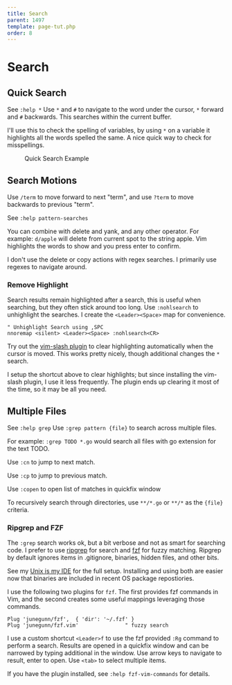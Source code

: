 ```yaml
---
title: Search
parent: 1497
template: page-tut.php
order: 8
---
```


# Search


## Quick Search

<span class="sidenote">See `:help *`</span> Use `*` and `#` to navigate to the word under the cursor, `*` forward and `#` backwards. This searches within the current buffer.

I'll use this to check the spelling of variables, by using `*` on a variable it highlights all the words spelled the same. A nice quick way to check for misspellings.

<figure><asciinema-player src="/a/casts/vim/quick-search.cast" font-size="large" cols="58" rows="15"></asciinema-player><figcaption>Quick Search Example</figcaption></figure>

## Search Motions

Use `/term` to move forward to next "term", and use `?term` to move backwards to previous "term".

<span class="sidenote">See `:help pattern-searches`</span>

You can combine with delete and yank, and any other operator. For example: `d/apple` will delete from current spot to the string apple. Vim highlights the words to show and you press enter to confirm.

I don't use the delete or copy actions with regex searches. I primarily use regexes to navigate around.

### Remove Highlight

Search results remain highlighted after a search, this is useful when searching, but they often stick around too long. Use `:nohlsearch` to unhighlight the searches. I create the `<Leader><Space>` map for convenience. 

```vim
" Unhighlight Search using ,SPC
nnoremap <silent> <Leader><Space> :nohlsearch<CR>
```

Try out the [vim-slash plugin](https://github.com/junegunn/vim-slash) to clear highlighting automatically when the cursor is moved. This works pretty nicely, though additional changes the `*` search.

I setup the shortcut above to clear highlights; but since installing the vim-slash plugin, I use it less frequently. The plugin ends up clearing it most of the time, so it may be all you need.

## Multiple Files

<span class="sidenote">See `:help grep`</span> Use `:grep pattern {file}` to search across multiple files.

For example: `:grep TODO *.go` would search all files with go extension for the text TODO.

Use `:cn` to jump to next match.

Use `:cp` to jump to previous match.

Use `:copen` to open list of matches in quickfix window

To recursively search through directories, use `**/*.go` or `**/*` as the `{file}` criteria.

### Ripgrep and FZF

The `:grep` search works ok, but a bit verbose and not as smart for searching code. I prefer to use [ripgrep](https://github.com/BurntSushi/ripgrep) for search and [fzf](https://github.com/junegunn/fzf) for fuzzy matching. Ripgrep by default ignores items in .gitignore, binaries, hidden files, and other bits.

See my [Unix is my IDE](https://mkaz.blog/code/unix-is-my-ide/) for the full setup. Installing and using both are easier now that binaries are included in recent OS package repostiories.

I use the following two plugins for `fzf`. The first provides fzf commands in Vim, and the second creates some useful mappings leveraging those commands.

```vim
Plug 'junegunn/fzf',  { 'dir': '~/.fzf' }
Plug 'junegunn/fzf.vim'               " fuzzy search
```

I use a custom shortcut `<Leader>f` to use the fzf provided `:Rg` command to perform a search. Results are opened in a quickfix window and can be narrowed by typing additional in the window. Use arrow keys to navigate to result, enter to open. Use `<tab>` to select multiple items.

If you have the plugin installed, see `:help fzf-vim-commands` for details.
